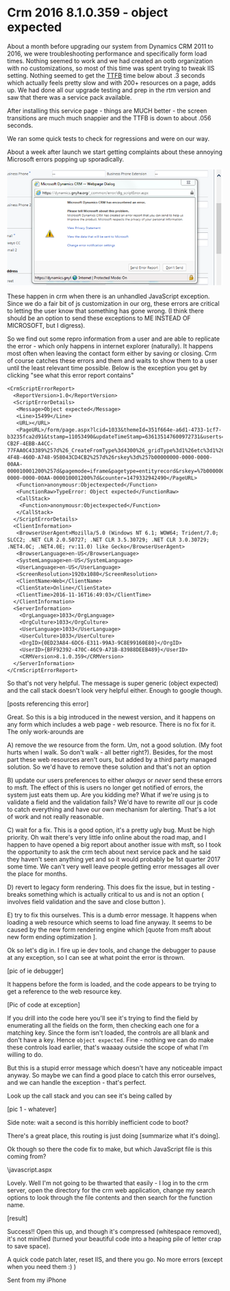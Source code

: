 # Crm 2016 8.1.0.359 - object expected

About a month before upgrading our system from Dynamics CRM 2011 to 2016, we were troubleshooting performance and specifically form load times. Nothing seemed to work and we had created an ootb organization with no customizations, so most of this time was spent trying to tweak IIS setting. Nothing seemed to get the [TTFB](https://en.wikipedia.org/wiki/Time_To_First_Byte) time below about .3 seconds which actually feels pretty slow and with 200+ resources on a page, adds up. We had done all our upgrade testing and prep in the rtm version and saw that there was a service pack available. 

After installing this service page - things are MUCH better - the screen transitions are much much snappier and the TTFB is down to about .056 seconds. 

We ran some quick tests to check for regressions and were on our way. 

About a week after launch we start getting complaints about these annoying Microsoft errors popping up sporadically. 

<img src='crm-has-encountered-an-error.png' alt='Micrsoft Dynamics CRM has encountered an error' />

These happen in crm when there is an unhandled JavaScript exception. Since we do a fair bit of js customization in our org, these errors are critical to letting the user know that something has gone wrong. (I think there should be an option to send these exceptions to ME INSTEAD OF MICROSOFT, but I digress).

So we find out some repro information from a user and are able to replicate the error - which only happens in internet explorer (naturally). It happens most often when leaving the contact form either by saving or closing. Crm of course catches these errors and them and waits to show them to a user until the least relevant time possible. Below is the exception you get by clicking "see what this error report contains"

<pre><code>&lt;CrmScriptErrorReport&gt;
  &lt;ReportVersion&gt;1.0&lt;/ReportVersion&gt;
  &lt;ScriptErrorDetails&gt;
   &lt;Message&gt;Object expected&lt;/Message&gt;
   &lt;Line&gt;15499&lt;/Line&gt;
   &lt;URL&gt;&lt;/URL&gt;
   &lt;PageURL&gt;/form/page.aspx?lcid=1033&amp;themeId=351f664e-a6d1-4733-1cf7-b3235fca2d91&amp;tstamp=11053490&amp;updateTimeStamp=636135147600972731&amp;userts=131237789654599814&amp;ver=-580792269#etc=1&amp;extraqs=%3f_CreateFromId%3d%257bE5321C35-CB2F-4EBB-A4CC-77FAA0C43389%257d%26_CreateFromType%3d4300%26_gridType%3d1%26etc%3d1%26id%3d%257b5DC1AD2E-4F4B-460D-A748-958043CD4CB2%257d%26rskey%3d%257b00000000-0000-0000-00AA-000010001200%257d&amp;pagemode=iframe&amp;pagetype=entityrecord&amp;rskey=%7b00000000-0000-0000-00AA-000010001200%7d&amp;counter=1479332942490&lt;/PageURL&gt;
   &lt;Function&gt;anonymousr:Objectexpected&lt;/Function&gt;
   &lt;FunctionRaw&gt;TypeError: Object expected&lt;/FunctionRaw&gt;
   &lt;CallStack&gt;
    &lt;Function&gt;anonymousr:Objectexpected&lt;/Function&gt;
   &lt;/CallStack&gt;
  &lt;/ScriptErrorDetails&gt;
  &lt;ClientInformation&gt;
   &lt;BrowserUserAgent&gt;Mozilla/5.0 (Windows NT 6.1; WOW64; Trident/7.0; SLCC2; .NET CLR 2.0.50727; .NET CLR 3.5.30729; .NET CLR 3.0.30729; .NET4.0C; .NET4.0E; rv:11.0) like Gecko&lt;/BrowserUserAgent&gt;
   &lt;BrowserLanguage&gt;en-US&lt;/BrowserLanguage&gt;
   &lt;SystemLanguage&gt;en-US&lt;/SystemLanguage&gt;
   &lt;UserLanguage&gt;en-US&lt;/UserLanguage&gt;
   &lt;ScreenResolution&gt;1920x1080&lt;/ScreenResolution&gt;
   &lt;ClientName&gt;Web&lt;/ClientName&gt;
   &lt;ClienState&gt;Online&lt;/ClienState&gt;
   &lt;ClientTime&gt;2016-11-16T16:49:03&lt;/ClientTime&gt;
  &lt;/ClientInformation&gt;
  &lt;ServerInformation&gt;
    &lt;OrgLanguage&gt;1033&lt;/OrgLanguage&gt;
    &lt;OrgCulture&gt;1033&lt;/OrgCulture&gt;
    &lt;UserLanguage&gt;1033&lt;/UserLanguage&gt;
    &lt;UserCulture&gt;1033&lt;/UserCulture&gt;
    &lt;OrgID&gt;{0ED23A84-6DC6-E311-99A3-9C8E99160E80}&lt;/OrgID&gt;
    &lt;UserID&gt;{BFF92392-470C-46C9-A71B-83988DEEB489}&lt;/UserID&gt;
    &lt;CRMVersion&gt;8.1.0.359&lt;/CRMVersion&gt;
  &lt;/ServerInformation&gt;
&lt;/CrmScriptErrorReport&gt;
</code></pre>

So that's not very helpful. The message is super generic (object expected) and the call stack doesn't look very helpful either. Enough to google though.

[posts referencing this error]

Great. So this is a big introduced in the newest version, and it happens on any form which includes a web page - web resource. There is no fix for it. The only work-arounds are 

A) remove the we resource from the form. Um, not a good solution. (My foot hurts when I walk. So don't walk - all better right?). Besides, for the most part these web resources aren't ours, but added by a third party managed solution. So we'd have to remove these solution and that's not an option

B) update our users preferences to either *always* or *never* send these errors to msft. The effect of this is users no longer get notified of errors, the system just eats them up. Are you kidding me? What if we're using js to validate a field and the validation fails? We'd have to rewrite *all* our js code to catch everything and have our own mechanism for alerting. That's a lot of work and not really reasonable. 

C) wait for a fix. This is a good option, it's a pretty ugly bug. Must be high priority. Oh wait there's very little info online about the road map, and I happen to have opened a big report about another issue with msft, so I took the opportunity to ask the crm tech about next service pack and he said they haven't seen anything yet and so it would probably be 1st quarter 2017 some time. We can't very well leave people getting error messages all over the place for months.

D) revert to legacy form rendering. This does fix the issue, but in testing - breaks something which is actually critical to us and is not an option ( involves field validation and the save and close button ). 

E) try to fix this ourselves. This is a dumb error message. It happens when loading a web resource which seems to load fine anyway. It seems to be caused by the new form rendering engine which [quote from msft about new form ending optimization ]. 

Ok so let's dig in. I fire up ie dev tools, and change the debugger to pause at any exception, so I can see at what point the error is thrown. 

[pic of ie debugger]

It happens before the form is loaded, and the code appears to be trying to get a reference to the web resource key. 

[Pic of code at exception]

If you drill into the code here you'll see it's trying to find the field by enumerating all the fields on the form, then checking each one for a matching key. Since the form isn't loaded, the controls are all blank and don't have a key. Hence `object expected`. Fine - nothing we can do make these controls load earlier, that's waaaay outside the scope of what I'm willing to do.

But this is a stupid error message which doesn't have any noticeable impact anyway. So maybe we can find a good place to catch this error ourselves, and we can handle the exception - that's perfect. 

Look up the call stack and you can see it's being called by 

[pic 1 - whatever]

Side note: wait a second is this horribly inefficient code to boot?

There's a great place, this routing is just doing [summarize what it's doing]. 

Ok though so there the code fix to make, but which JavaScript file is this coming from?

\javascript.aspx

Lovely. Well I'm not going to be thwarted that easily - I log in to the crm server, open the directory for the crm web application, change my search options to look through the file contents and then search for the function name. 

[result] 

Success!!  Open this up, and though it's compressed (whitespace removed), it's not minified (turned your beautiful code into a heaping pile of letter crap to save space). 

A quick code patch later, reset IIS, and there you go. No more errors (except when you need them :) )




Sent from my iPhone
